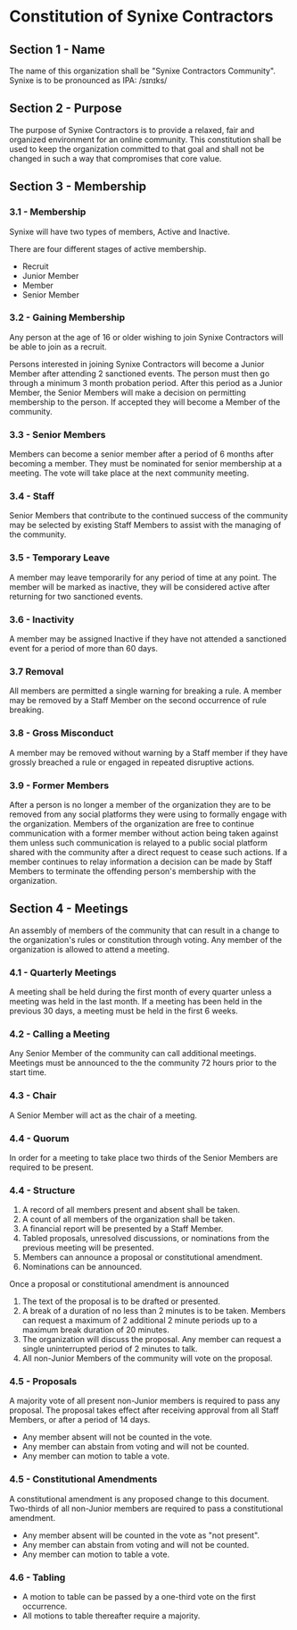 # Constitution of Synixe Contractors

## Section 1 - Name

The name of this organization shall be "Synixe Contractors Community". Synixe is to be pronounced as IPA: /sɪnɪks/

## Section 2 - Purpose

The purpose of Synixe Contractors is to provide a relaxed, fair and organized environment for an online community.
This constitution shall be used to keep the organization committed to that goal and shall not be changed in such a way that compromises that core value.

## Section 3 - Membership

### 3.1 - Membership

Synixe will have two types of members, Active and Inactive.

There are four different stages of active membership.

- Recruit
- Junior Member
- Member
- Senior Member

### 3.2 - Gaining Membership

Any person at the age of 16 or older wishing to join Synixe Contractors will be able to join as a recruit.

Persons interested in joining Synixe Contractors will become a Junior Member after attending 2 sanctioned events. The person must then go through a minimum 3 month probation period. After this period as a Junior Member, the Senior Members will make a decision on permitting membership to the person. If accepted they will become a Member of the community.

### 3.3 - Senior Members

Members can become a senior member after a period of 6 months after becoming a member. They must be nominated for senior membership at a meeting. The vote will take place at the next community meeting.

### 3.4 - Staff

Senior Members that contribute to the continued success of the community may be selected by existing Staff Members to assist with the managing of the community.

### 3.5 - Temporary Leave

A member may leave temporarily for any period of time at any point. The member will be marked as inactive, they will be considered active after returning for two sanctioned events.

### 3.6 - Inactivity

A member may be assigned Inactive if they have not attended a sanctioned event for a period of more than 60 days.

### 3.7 Removal

All members are permitted a single warning for breaking a rule. A member may be removed by a Staff Member on the second occurrence of rule breaking.

### 3.8 - Gross Misconduct

A member may be removed without warning by a Staff member if they have grossly breached a rule or engaged in repeated disruptive actions.

### 3.9 - Former Members

After a person is no longer a member of the organization they are to be removed from any social platforms they were using to formally engage with the organization.
Members of the organization are free to continue communication with a former member without action being taken against them unless such communication is relayed to a public social platform shared with the community after a direct request to cease such actions.
If a member continues to relay information a decision can be made by Staff Members to terminate the offending person's membership with the organization.

## Section 4 - Meetings

An assembly of members of the community that can result in a change to the organization's rules or constitution through voting. Any member of the organization is allowed to attend a meeting.

### 4.1 - Quarterly Meetings

A meeting shall be held during the first month of every quarter unless a meeting was held in the last month. If a meeting has been held in the previous 30 days, a meeting must be held in the first 6 weeks.

### 4.2 - Calling a Meeting

Any Senior Member of the community can call additional meetings. Meetings must be announced to the the community 72 hours prior to the start time.

### 4.3 - Chair

A Senior Member will act as the chair of a meeting.

### 4.4 - Quorum

In order for a meeting to take place two thirds of the Senior Members are required to be present.

### 4.4 - Structure

1. A record of all members present and absent shall be taken.
2. A count of all members of the organization shall be taken.
3. A financial report will be presented by a Staff Member.
4. Tabled proposals, unresolved discussions, or nominations from the previous meeting will be presented.
5. Members can announce a proposal or constitutional amendment.
6. Nominations can be announced.

Once a proposal or constitutional amendment is announced

1. The text of the proposal is to be drafted or presented.
2. A break of a duration of no less than 2 minutes is to be taken. Members can request a maximum of 2 additional 2 minute periods up to a maximum break duration of 20 minutes.
3. The organization will discuss the proposal. Any member can request a single uninterrupted period of 2 minutes to talk.
4. All non-Junior Members of the community will vote on the proposal.

### 4.5 - Proposals

A majority vote of all present non-Junior members is required to pass any proposal. The proposal takes effect after receiving approval from all Staff Members, or after a period of 14 days.

- Any member absent will not be counted in the vote.
- Any member can abstain from voting and will not be counted.
- Any member can motion to table a vote.

### 4.5 - Constitutional Amendments

A constitutional amendment is any proposed change to this document. Two-thirds of all non-Junior members are required to pass a constitutional amendment.

- Any member absent will be counted in the vote as "not present".
- Any member can abstain from voting and will not be counted.
- Any member can motion to table a vote.

### 4.6 - Tabling

- A motion to table can be passed by a one-third vote on the first occurrence.
- All motions to table thereafter require a majority.
